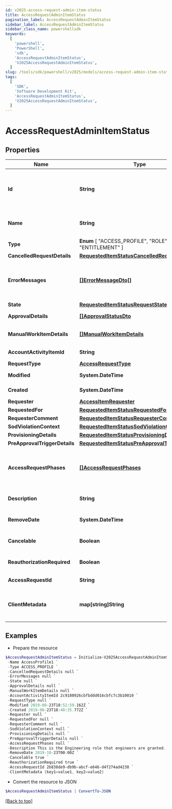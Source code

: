 ```yaml
---
id: v2025-access-request-admin-item-status
title: AccessRequestAdminItemStatus
pagination_label: AccessRequestAdminItemStatus
sidebar_label: AccessRequestAdminItemStatus
sidebar_class_name: powershellsdk
keywords:
  [
    'powershell',
    'PowerShell',
    'sdk',
    'AccessRequestAdminItemStatus',
    'V2025AccessRequestAdminItemStatus',
  ]
slug: /tools/sdk/powershell/v2025/models/access-request-admin-item-status
tags:
  [
    'SDK',
    'Software Development Kit',
    'AccessRequestAdminItemStatus',
    'V2025AccessRequestAdminItemStatus',
  ]
---
```


# AccessRequestAdminItemStatus

## Properties

| Name | Type | Description | Notes |
| --- | --- | --- | --- |
| **Id** | **String** | ID of the access request. This is a new property as of 2025. Older access requests may not have an ID. | [optional] |
| **Name** | **String** | Human-readable display name of the item being requested. | [optional] |
| **Type** | **Enum** [ "ACCESS_PROFILE", "ROLE", "ENTITLEMENT" ] | Type of requested object. | [optional] |
| **CancelledRequestDetails** | [**RequestedItemStatusCancelledRequestDetails**](requested-item-status-cancelled-request-details) |  | [optional] |
| **ErrorMessages** | [**[]ErrorMessageDto[]**](error-message-dto) | List of localized error messages, if any, encountered during the approval/provisioning process. | [optional] |
| **State** | [**RequestedItemStatusRequestState**](requested-item-status-request-state) |  | [optional] |
| **ApprovalDetails** | [**[]ApprovalStatusDto**](approval-status-dto) | Approval details for each item. | [optional] |
| **ManualWorkItemDetails** | [**[]ManualWorkItemDetails**](manual-work-item-details) | Manual work items created for provisioning the item. | [optional] |
| **AccountActivityItemId** | **String** | Id of associated account activity item. | [optional] |
| **RequestType** | [**AccessRequestType**](access-request-type) |  | [optional] |
| **Modified** | **System.DateTime** | When the request was last modified. | [optional] |
| **Created** | **System.DateTime** | When the request was created. | [optional] |
| **Requester** | [**AccessItemRequester**](access-item-requester) |  | [optional] |
| **RequestedFor** | [**RequestedItemStatusRequestedFor**](requested-item-status-requested-for) |  | [optional] |
| **RequesterComment** | [**RequestedItemStatusRequesterComment**](requested-item-status-requester-comment) |  | [optional] |
| **SodViolationContext** | [**RequestedItemStatusSodViolationContext**](requested-item-status-sod-violation-context) |  | [optional] |
| **ProvisioningDetails** | [**RequestedItemStatusProvisioningDetails**](requested-item-status-provisioning-details) |  | [optional] |
| **PreApprovalTriggerDetails** | [**RequestedItemStatusPreApprovalTriggerDetails**](requested-item-status-pre-approval-trigger-details) |  | [optional] |
| **AccessRequestPhases** | [**[]AccessRequestPhases**](access-request-phases) | A list of Phases that the Access Request has gone through in order, to help determine the status of the request. | [optional] |
| **Description** | **String** | Description associated to the requested object. | [optional] |
| **RemoveDate** | **System.DateTime** | When the role access is scheduled for removal. | [optional] |
| **Cancelable** | **Boolean** | True if the request can be canceled. | [optional] [default to $false] |
| **ReauthorizationRequired** | **Boolean** | True if re-auth is required. | [optional] [default to $false] |
| **AccessRequestId** | **String** | This is the account activity id. | [optional] |
| **ClientMetadata** | **map[string]String** | Arbitrary key-value pairs, if any were included in the corresponding access request | [optional] |

## Examples

- Prepare the resource

```powershell
$AccessRequestAdminItemStatus = Initialize-V2025AccessRequestAdminItemStatus  -Id 2c9180926cbfbddd016cbfc7c3b10010 `
 -Name AccessProfile1 `
 -Type ACCESS_PROFILE `
 -CancelledRequestDetails null `
 -ErrorMessages null `
 -State null `
 -ApprovalDetails null `
 -ManualWorkItemDetails null `
 -AccountActivityItemId 2c9180926cbfbddd016cbfc7c3b10010 `
 -RequestType null `
 -Modified 2019-08-23T18:52:59.162Z `
 -Created 2019-08-23T18:40:35.772Z `
 -Requester null `
 -RequestedFor null `
 -RequesterComment null `
 -SodViolationContext null `
 -ProvisioningDetails null `
 -PreApprovalTriggerDetails null `
 -AccessRequestPhases null `
 -Description This is the Engineering role that engineers are granted. `
 -RemoveDate 2019-10-23T00:00Z `
 -Cancelable true `
 -ReauthorizationRequired true `
 -AccessRequestId 2b838de9-db9b-abcf-e646-d4f274ad4238 `
 -ClientMetadata {key1=value1, key2=value2}
```

- Convert the resource to JSON

```powershell
$AccessRequestAdminItemStatus | ConvertTo-JSON
```

[[Back to top]](#)
